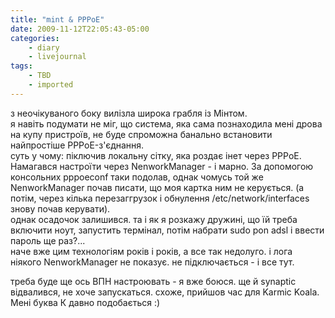 ```yaml
---
title: "mint & PPPoE"
date: 2009-11-12T22:05:43-05:00
categories:
    - diary
    - livejournal
tags:
    - TBD
    - imported
---
```


з неочікуваного боку вилізла широка грабля із Мінтом.   
я навіть подумати не міг, що система, яка сама познаходила мені дрова на купу пристроїв, не буде спроможна банально встановити найпростіше PPPoE-з'єднання.  
суть у чому: піключив локальну сітку, яка роздає інет через PPPoE. Намагався настроїти через NenworkManager - і марно. За допомогою консольних pppoeconf таки подолав, однак чомусь той же NenworkManager почав писати, що моя картка ним не керується. (а потім, через кілька перезаггрузок і обнулення /etc/network/interfaces знову почав керувати).  
однак осадочок залишився. та і як я розкажу дружині, що їй треба включити ноут, запустить термінал, потім набрати sudo pon adsl і ввести пароль ще раз?...  
наче вже цим технологіям років і років, а все так недолуго. і лога ніякого NenworkManager не показує. не підключається - і все тут.  
  
треба буде ще ось ВПН настроювать - я вже боюся. ще й synaptic відвалився, не хоче запускаться. схоже, прийшов час для Karmic Koala. Мені буква К давно подобається :)